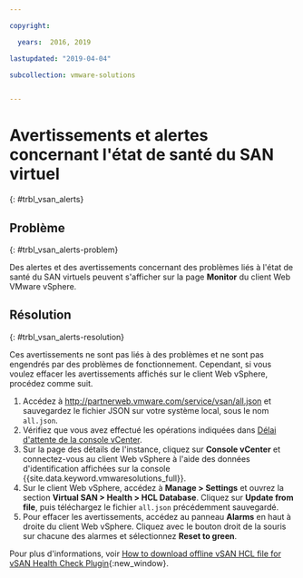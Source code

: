 ```yaml
---

copyright:

  years:  2016, 2019

lastupdated: "2019-04-04"

subcollection: vmware-solutions


---
```


# Avertissements et alertes concernant l'état de santé du SAN virtuel
{: #trbl_vsan_alerts}

## Problème
{: #trbl_vsan_alerts-problem}

Des alertes et des avertissements concernant des problèmes liés à l'état de santé du SAN virtuels peuvent s'afficher sur la page **Monitor** du client Web VMware vSphere.

## Résolution
{: #trbl_vsan_alerts-resolution}

Ces avertissements ne sont pas liés à des problèmes et ne sont pas engendrés par des problèmes de fonctionnement. Cependant, si vous voulez effacer les avertissements affichés sur le client Web vSphere,
procédez comme suit.

1. Accédez à http://partnerweb.vmware.com/service/vsan/all.json et sauvegardez le fichier JSON sur votre système local, sous le nom `all.json`.
2. Vérifiez que vous avez effectué les opérations indiquées dans [Délai d'attente de la console vCenter](/docs/services/vmwaresolutions/vmonic?topic=vmware-solutions-trbl_timeout_vc_console).
3. Sur la page des détails de l'instance, cliquez sur **Console vCenter** et connectez-vous au client Web vSphere à l'aide des données d'identification affichées sur la console {{site.data.keyword.vmwaresolutions_full}}.
4. Sur le client Web vSphere, accédez à **Manage > Settings** et ouvrez la section **Virtual SAN > Health > HCL Database**. Cliquez sur **Update from file**, puis téléchargez le fichier `all.json` précédemment sauvegardé.
5. Pour effacer les avertissements, accédez au panneau **Alarms** en haut à droite du client Web vSphere. Cliquez avec le bouton droit de la souris sur chacune des alarmes et sélectionnez **Reset to green**.

Pour plus d'informations, voir [How to download offline vSAN HCL file for vSAN Health Check Plugin](https://www.virtuallyghetto.com/2015/05/how-to-download-offline-vsan-hcl-file-for-vsan-health-check-plugin.html){:new_window}.
